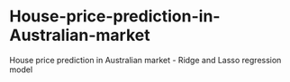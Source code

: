 # House-price-prediction-in-Australian-market
House price prediction in Australian market - Ridge and Lasso regression model

